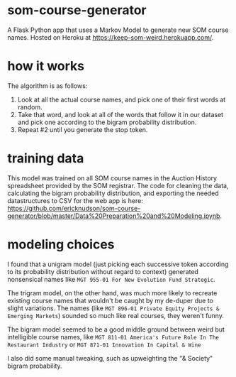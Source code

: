 # som-course-generator

A Flask Python app that uses a Markov Model to generate new SOM course names. Hosted on Heroku at https://keep-som-weird.herokuapp.com/.

# how it works

The algorithm is as follows:
1) Look at all the actual course names, and pick one of their first words at random.
2) Take that word, and look at all of the words that follow it in our dataset and pick one according to the bigram probability distribution.
3) Repeat #2 until you generate the stop token.

# training data

This model was trained on all SOM course names in the Auction History spreadsheet provided by the SOM registrar. The code for cleaning the data, calculating the bigram probability distribution, and exporting the needed datastructures to CSV for the web app is here: https://github.com/ericknudson/som-course-generator/blob/master/Data%20Preparation%20and%20Modeling.ipynb.

# modeling choices

I found that a unigram model (just picking each successive token according to its probability distribution without regard to context) generated nonsensical names like `MGT 955-01 For New Evolution Fund Strategic`.

The trigram model, on the other hand, was much more likely to recreate existing course names that wouldn't be caught by my de-duper due to slight variations.  The names (like `MGT 896-01 Private Equity Projects & Emerging Markets`) sounded so much like real courses, they weren't funny.

The bigram model seemed to be a good middle ground between weird but intelligible course names, like `MGT 811-01 America's Future Role In The Restaurant Industry` or `MGT 871-01 Innovation In Capital & Wine`

I also did some manual tweaking, such as upweighting the "& Society" bigram probability.
